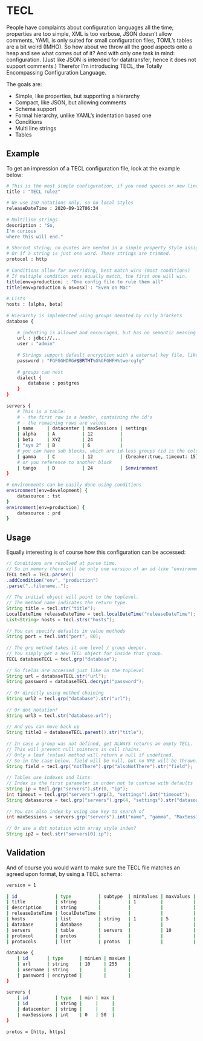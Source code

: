 # TECL #

People have complaints about configuration languages all the time; properties are too simple, XML is too verbose, JSON doesn’t allow comments, YAML is only suited for small configuration files, TOML’s tables are a bit weird (IMHO). So how about we throw all the good aspects onto a heap and see what comes out of it? And with only one task in mind: configuration. (Just like JSON is intended for datatransfer, hence it does not support comments.) Therefor I’m introducing TECL, the Totally Encompassing Configuration Language.

The goals are:

- Simple, like properties, but supporting a hierarchy
- Compact, like JSON, but allowing comments
- Schema support
- Formal hierarchy, unlike YAML’s indentation based one
- Conditions
- Multi line strings
- Tables

## Example ##
To get an impression of a TECL configuration file, look at the example below:

```bash
# This is the most simple configuration, if you need spaces or new lines you'll need quotes
title : "TECL rulez"
 
# We use ISO notations only, so no local styles
releaseDateTime : 2020-09-12T06:34
 
# Multiline strings
description : "So,
I'm curious 
where this will end."
 
# Shorcut string; no quotes are needed in a simple property style assignment
# Or if a string is just one word. These strings are trimmed.
protocol : http
 
# Conditions allow for overriding, best match wins (most conditions)
# If multiple condition sets equally match, the first one will win.
title[env=production] : "One config file to rule them all"
title[env=production & os=osx] : "Even on Mac"
 
# Lists
hosts : [alpha, beta]
 
# Hierarchy is implemented using groups denoted by curly brackets
database {
 
    # indenting is allowed and encouraged, but has no semantic meaning
    url : jdbc://...
    user : "admin"
 
    # Strings support default encryption with a external key file, like maven
    password : "FGFGGHDRG#$BRTHT%G%GFGHFH%twercgfg"
 
    # groups can nest
    dialect {
        database : postgres
    }
}
 
servers {
    # This is a table:
    # - the first row is a header, containing the id's
    # - the remaining rows are values
    | name     | datacenter | maxSessions | settings                    |
    | alpha    | A          | 12          |                             |
    | beta     | XYZ        | 24          |                             |
    | "sys 2"  | B          | 6           |                             |
    # you can have sub blocks, which are id-less groups (id is the column)
    | gamma    | C          | 12          | {breaker:true, timeout: 15} |
    # or you reference to another block
    | tango    | D          | 24          | $environment                |
}
 
# environments can be easily done using conditions
environment[env=development] {
    datasource : tst
}
environment[env=production] {
    datesource : prd
}
```

## Usage ##
Equally interesting is of course how this configuration can be accessed:

```java
// Conditions are resolved at parse time.
// So in memory there will be only one version of an id like "environment".
TECL tecl = TECL.parser()
.addCondition("env", "production")
.parse("..filename..");
 
// The initial object will point to the toplevel.
// The method name indicates the return type.
String title = tecl.str("title"); 
LocalDateTime releaseDateTime = tecl.localDateTime("releaseDateTime");
List<String> hosts = tecl.strs("hosts");
 
// You can specify defaults in value methods
String port = tecl.int("port", 80);
 
// The grp method takes it one level / group deeper.
// You simply get a new TECL object for inside that group.
TECL databaseTECL = tecl.grp("database");
 
// So fields are accessed just like in the toplevel
String url = databaseTECL.str("url");
String password = databaseTECL.decrypt("password");
 
// Or directly using method chaining
String url2 = tecl.grp("database").str("url");
 
// Or dot notation?
String url3 = tecl.str("database.url");
 
// And you can move back up
String title2 = databaseTECL.parent().str("title");
 
// In case a group was not defined, get ALWAYS returns an empty TECL.
// This will prevent null pointers in call chains.
// Only a leaf (value) method will return a null if undefined.
// So in the case below, field will be null, but no NPE will be thrown.
String field = tecl.grp("notThere").grp("alsoNotThere").str("field");
 
// Tables use indexes and lists
// Index is the first parameter in order not to confuse with defaults
String ip = tecl.grp("servers").str(0, "ip");
int timeout = tecl.grp("servers").grp(3, "settings").int("timeout");
String datasource = tecl.grp("servers").grp(4, "settings").str("datasource");
 
// You can also index by using one key to search of
int maxSessions = servers.grp("servers").int("name", "gamma", "MaxSessions"); // returns 12
 
// Or use a dot notation with array style index?
String ip2 = tecl.str("servers[0].ip");
```

## Validation ##
And of course you would want to make sure the TECL file matches an agreed upon format, by using a TECL schema:

```bash
version = 1
 
| id              | type          | subtype  | minValues | maxValues |
| title           | string        |          | 1         |           |
| description     | string        |          |           |           |
| releaseDateTime | localDateTime |          |           |           |
| hosts           | list          | string   | 1         | 5         |
| database        | database      |          |           |           |
| servers         | table         | servers  |           | 10        |
| protocol        | protos        |          |           |           |
| protocols       | list          | protos   |           |           |
 
database {
    | id       | type      | minLen | maxLen |
    | url      | string    | 10     | 255    |
    | username | string    |        |        |
    | password | encrypted |        |        |
}
 
servers {
    | id          | type   | min | max |
    | id          | string |     |     |
    | datacenter  | string |     |     |
    | maxSessions | int    | 0   | 50  |
}
 
protos = [http, https]
```